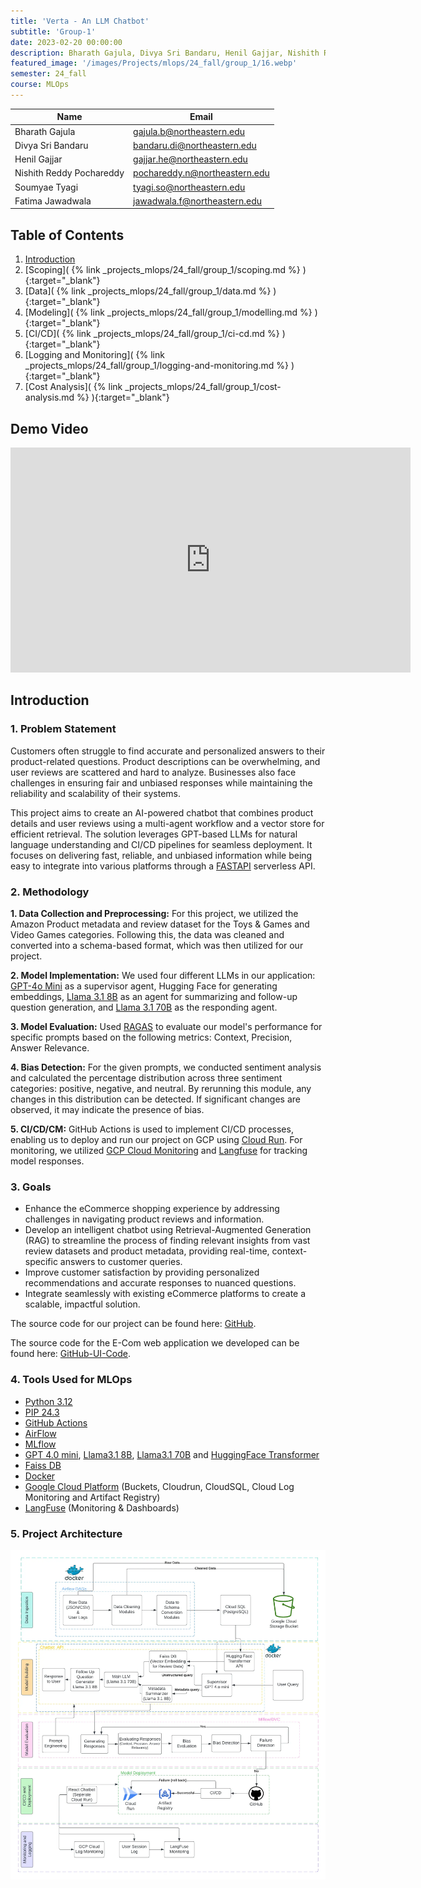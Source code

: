 ```yaml
---
title: 'Verta - An LLM Chatbot'
subtitle: 'Group-1'
date: 2023-02-20 00:00:00
description: Bharath Gajula, Divya Sri Bandaru, Henil Gajjar, Nishith Reddy Pochareddy, Soumyae Tyagi, Fatima Jawadwala
featured_image: '/images/Projects/mlops/24_fall/group_1/16.webp'
semester: 24_fall
course: MLOps
---
```


| Name          | Email           |
|---------------|-----------------|
| Bharath Gajula | gajula.b@northeastern.edu |
| Divya Sri Bandaru | bandaru.di@northeastern.edu |
| Henil Gajjar | gajjar.he@northeastern.edu |
| Nishith Reddy Pochareddy | pochareddy.n@northeastern.edu |
| Soumyae Tyagi | tyagi.so@northeastern.edu |
| Fatima Jawadwala | jawadwala.f@northeastern.edu |

## Table of Contents

1. [Introduction](#introduction)<br>
2. [Scoping]( {% link _projects_mlops/24_fall/group_1/scoping.md %} ){:target="_blank"}<br>
3. [Data]( {% link _projects_mlops/24_fall/group_1/data.md %} ){:target="_blank"}<br>
4. [Modeling]( {% link _projects_mlops/24_fall/group_1/modelling.md %} ){:target="_blank"}<br>
5. [CI/CD]( {% link _projects_mlops/24_fall/group_1/ci-cd.md %} ){:target="_blank"}<br>
6. [Logging and Monitoring]( {% link _projects_mlops/24_fall/group_1/logging-and-monitoring.md %} ){:target="_blank"}<br>
7. [Cost Analysis]( {% link _projects_mlops/24_fall/group_1/cost-analysis.md %} ){:target="_blank"}<br>

## Demo Video

<iframe src="https://www.youtube.com/embed/1qPZXRPTz8w?si=zRnUAFVZhM6ltaGD" width="640" height="360" frameborder="0" allowfullscreen></iframe>

## Introduction

### 1. Problem Statement

Customers often struggle to find accurate and personalized answers to their product-related questions. Product descriptions can be overwhelming, and user reviews are scattered and hard to analyze. Businesses also face challenges in ensuring fair and unbiased responses while maintaining the reliability and scalability of their systems.

This project aims to create an AI-powered chatbot that combines product details and user reviews using a multi-agent workflow and a vector store for efficient retrieval. The solution leverages GPT-based LLMs for natural language understanding and CI/CD pipelines for seamless deployment. It focuses on delivering fast, reliable, and unbiased information while being easy to integrate into various platforms through a [FASTAPI](https://fastapi.tiangolo.com/) serverless API.

### 2. Methodology
**1. Data Collection and Preprocessing:** For this project, we utilized the Amazon Product metadata and review dataset for the Toys & Games and Video Games categories. Following this, the data was cleaned and converted into a schema-based format, which was then utilized for our project.

**2. Model Implementation:**  We used four different LLMs in our application: [GPT-4o Mini](https://openai.com/index/gpt-4o-mini-advancing-cost-efficient-intelligence/) as a supervisor agent, Hugging Face for generating embeddings, [Llama 3.1 8B](https://huggingface.co/meta-llama/Llama-3.1-8B) as an agent for summarizing and follow-up question generation, and [Llama 3.1 70B](https://huggingface.co/meta-llama/Llama-3.1-70B) as the responding agent.

**3. Model Evaluation:** Used [RAGAS](https://docs.ragas.io/en/stable/) to evaluate our model's performance for specific prompts based on the following metrics: Context, Precision, Answer Relevance.

**4. Bias Detection:** For the given prompts, we conducted sentiment analysis and calculated the percentage distribution across three sentiment categories: positive, negative, and neutral. By rerunning this module, any changes in this distribution can be detected. If significant changes are observed, it may indicate the presence of bias.

**5. CI/CD/CM:** GitHub Actions is used to implement CI/CD processes, enabling us to deploy and run our project on GCP using [Cloud Run](https://cloud.google.com/run). For monitoring, we utilized [GCP Cloud Monitoring](https://cloud.google.com/monitoring?hl=en) and [Langfuse](https://langfuse.com/) for tracking model responses.

### 3. Goals
* Enhance the eCommerce shopping experience by addressing challenges in navigating product reviews and information.
 
* Develop an intelligent chatbot using Retrieval-Augmented Generation (RAG) to streamline the process of finding relevant insights from vast review datasets and product metadata, providing real-time, context-specific answers to customer queries.
 
* Improve customer satisfaction by providing personalized recommendations and accurate responses to nuanced questions.
 
* Integrate seamlessly with existing eCommerce platforms to create a scalable, impactful solution.

The source code for our project can be found here:  [GitHub](https://github.com/eCom-dev5/eCom-Chatbot).

The source code for the E-Com web application we developed can be found here: [GitHub-UI-Code](https://github.com/eCom-dev5/eCom-Chatbot-UI).

### 4. Tools Used for MLOps

* [Python 3.12](https://www.python.org/)
* [PIP 24.3](https://pypi.org/project/pip/)
* [GitHub Actions](https://github.com/features/actions)
* [AirFlow](https://airflow.apache.org/)
* [MLflow](https://mlflow.org/)
* [GPT 4.0 mini](https://openai.com/index/gpt-4o-mini-advancing-cost-efficient-intelligence/), [Llama3.1 8B](https://huggingface.co/meta-llama/Llama-3.1-8B), [Llama3.1 70B](https://huggingface.co/meta-llama/Llama-3.1-70B) and [HuggingFace Transformer](https://huggingface.co/sentence-transformers/all-MiniLM-L6-v2)
* [Faiss DB](https://engineering.fb.com/2017/03/29/data-infrastructure/faiss-a-library-for-efficient-similarity-search/)
* [Docker](https://www.docker.com/)
* [Google Cloud Platform](https://cloud.google.com/) (Buckets, Cloudrun, CloudSQL, Cloud Log Monitoring and Artifact Registry)
* [LangFuse](https://langfuse.com/) (Monitoring & Dashboards)

### 5. Project Architecture

![Project Achitecture](/images/Projects/mlops/24_fall/group_1/0.webp)